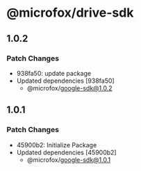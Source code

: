 # @microfox/drive-sdk

## 1.0.2

### Patch Changes

- 938fa50: update package
- Updated dependencies [938fa50]
  - @microfox/google-sdk@1.0.2

## 1.0.1

### Patch Changes

- 45900b2: Initialize Package
- Updated dependencies [45900b2]
  - @microfox/google-sdk@1.0.1
